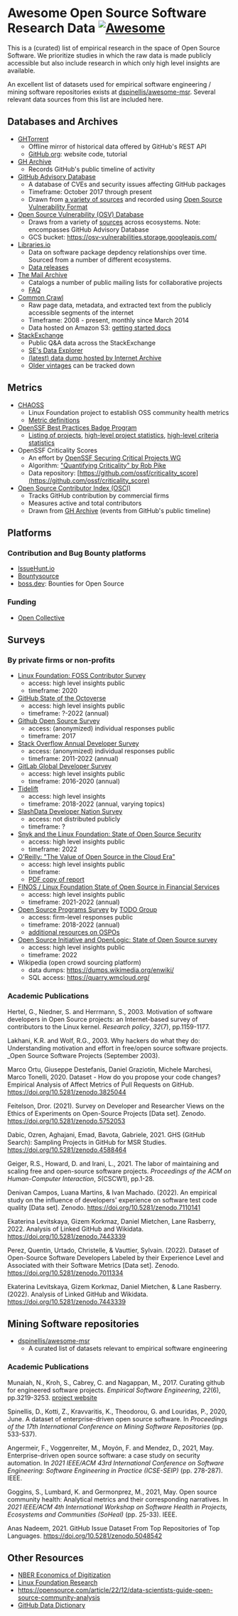 # Awesome Open Source Software Research Data [![Awesome](https://cdn.rawgit.com/sindresorhus/awesome/d7305f38d29fed78fa85652e3a63e154dd8e8829/media/badge.svg)](https://github.com/sindresorhus/awesome)

This is a (curated) list of empirical research in the space of Open Source Software.  We
prioritize studies in which the raw data is made publicly accessible but also
include research in which only high level insights are available.

An excellent list of datasets used for empirical software engineering / mining software repositories exists at
[dspinellis/awesome-msr](https://github.com/dspinellis/awesome-msr). Several relevant data sources from this list are included here.

## Databases and Archives

- [GHTorrent](http://ghtorrent-downloads.ewi.tudelft.nl/)
	- Offline mirror of historical data offered by GitHub's REST API
	- [GitHub org](https://github.com/ghtorrent): website code, tutorial
- [GH Archive](https://www.gharchive.org/)
	- Records GitHub's public timeline of activity
- [GitHub Advisory Database](https://github.com/advisories)
	- A database of CVEs and security issues affecting GitHub packages
	- Timeframe: October 2017 through present 
	- Drawn from [a variety of sources](https://github.com/github/advisory-database#sources) and recorded using [Open Source Vulnerability Format](https://ossf.github.io/osv-schema/)
- [Open Source Vulnerability (OSV) Database](https://osv.dev/)
  - Draws from a variety of [sources](https://github.com/google/osv.dev#current-data-sources) across ecosystems.  Note: encompasses GitHub Advisory Database  
  - GCS bucket: https://osv-vulnerabilities.storage.googleapis.com/
- [Libraries.io](https://libraries.io/)
  - Data on software package depdency relationships over time. Sourced from a number of different ecosystems.
  - [Data releases](https://libraries.io/data)
- [The Mail Archive](https://www.mail-archive.com/)
  - Catalogs a number of public mailing lists for collaborative projects
  - [FAQ](https://www.mail-archive.com/faq.html)
- [Common Crawl](https://commoncrawl.org/)
  - Raw page data, metadata, and extracted text from the publicly accessible segments of the internet   
  - Timeframe: 2008 - present, monthly since March 2014
  - Data hosted on Amazon S3: [getting started docs](https://commoncrawl.org/the-data/get-started/)
- [StackExchange](https://stackexchange.com/)
  - Public Q&A data across the StackExchange 
  - [SE's Data Explorer](https://data.stackexchange.com/)
  - [(latest) data dump hosted by Internet Archive](https://archive.org/details/stackexchange)
  - [Older vintages](https://meta.stackexchange.com/a/224922/619295) can be tracked down

## Metrics

- [CHAOSS](https://chaoss.community/)
	- Linux Foundation project to establish OSS community health metrics
  - [Metric definitions](https://chaoss.community/kbtopic/all-metrics/)
- [OpenSSF Best Practices Badge Program](https://bestpractices.coreinfrastructure.org/en)
  - [Listing of projects](https://bestpractices.coreinfrastructure.org/en/projects), [high-level project statistics](https://bestpractices.coreinfrastructure.org/en/project_stats), [high-level criteria statistics](https://bestpractices.coreinfrastructure.org/en/criteria_stats)
- OpenSSF Criticality Scores
  - An effort by [OpenSSF Securing Critical Projects WG](https://github.com/ossf/wg-securing-critical-projects)
  - Algorithm: ["Quantifying Criticality" by Rob Pike](https://github.com/ossf/criticality_score/blob/main/Quantifying_criticality_algorithm.pdf)
  - Data repository: [https://github.com/ossf/criticality_score](https://github.com/ossf/criticality_score)
- [Open Source Contributor Index (OSCI)](https://opensourceindex.io/)
  - Tracks GitHub contribution by commercial firms
  - Measures active and total contributors
  - Drawn from [GH Archive](https://www.gharchive.org/) (events from GitHub's public timeline)

## Platforms

### Contribution and Bug Bounty platforms

- [IssueHunt.io](https://issuehunt.io/)
- [Bountysource](https://bountysource.com/)
- [boss.dev](https://www.boss.dev/): Bounties for Open Source

### Funding

- [Open Collective](https://opencollective.com/)

## Surveys

### By private firms or non-profits

- [Linux Foundation: FOSS Contributor Survey](https://www.linuxfoundation.org/resources/publications/foss-contributor-survey-2020)
	- access: high level insights public
	- timeframe: 2020
- [GitHub State of the Octoverse](https://octoverse.github.com/)
	- access: high level insights public
	- timeframe: ?-2022 (annual)
- [Github Open Source Survey](https://opensourcesurvey.org/2017/#data)
	- access:  (anonymized) individual responses public
	- timeframe: 2017
- [Stack Overflow Annual Developer Survey](https://insights.stackoverflow.com/survey)
	- access: (anonymized) individual responses public
	- timeframe: 2011-2022 (annual)
- [GitLab Global Developer Survey](https://about.gitlab.com/developer-survey/previous/)
	- access: high level insights public
	- timeframe: 2016-2020 (annual)
- [Tidelift](https://tidelift.com/about/resources/surveys?filter_topic=Survey)
	- access: high level insights
	- timeframe: 2018-2022 (annual, varying topics)
- [SlashData Developer Nation Survey](https://www.developereconomics.net/)
	- access: not distributed publicly
	- timeframe: ?
- [Snyk and the Linux Foundation: State of Open Source
  Security](https://snyk.io/reports/open-source-security/)
	- access: high level insights public
	- timeframe: 2022
- [O'Reilly: "The Value of Open Source in the Cloud
  Era"](https://www.oreilly.com/library/view/the-value-of/9781098103286/ch01.html)
	- access: high level insights public
	- timeframe:
	- [PDF copy of
	report](https://openjsf.org/wp-content/uploads/sites/84/2021/05/TheValueofOpenSourceinaCloudEra-FinalOReillyReport-1.pdf)
- [FINOS / Linux Foundation State of Open Source in Financial
  Services](https://www.finos.org/state-of-open-source-in-financial-services-2021)
	- access: high level insights public
	- timeframe: 2021-2022 (annual)
- [Open Source Programs Survey](https://github.com/todogroup/osposurvey) by
  [TODO Group](https://todogroup.org/#)
	-  access: firm-level responses public
	- timeframe: 2018-2022 (annual)
	- [additional resources on OSPOs](https://todogroup.org/guides/)
- [Open Source Initiative and OpenLogic: State of Open Source
  survey](https://www.openlogic.com/resources/2022-open-source-report)
	- access: high level insights public
	- timeframe: 2022
- Wikipedia (open crowd sourcing platform)
 	- data dumps: https://dumps.wikimedia.org/enwiki/
 	- SQL access: https://quarry.wmcloud.org/ 

### Academic Publications

Hertel, G., Niedner, S. and Herrmann, S., 2003. Motivation of software
developers in Open Source projects: an Internet-based survey of contributors to
the Linux kernel. _Research policy_, _32_(7), pp.1159-1177.

Lakhani, K.R. and Wolf, R.G., 2003. Why hackers do what they do: Understanding
motivation and effort in free/open source software projects. _Open Source
Software Projects (September 2003).

Marco Ortu, Giuseppe Destefanis, Daniel Graziotin, Michele Marchesi, Marco
Tonelli, 2020. Dataset - How do you propose your code changes? Empirical
Analysis of Affect Metrics of Pull Requests on GitHub.
https://doi.org/10.5281/zenodo.3825044

Feitelson, Dror. (2021). Survey on Developer and Researcher Views on the Ethics
of Experiments on Open-Source Projects [Data set]. Zenodo.
https://doi.org/10.5281/zenodo.5752053

Dabic, Ozren, Aghajani, Emad, Bavota, Gabriele, 2021. GHS (GitHub Search):
Sampling Projects in GitHub for MSR Studies.
https://doi.org/10.5281/zenodo.4588464

Geiger, R.S., Howard, D. and Irani, L., 2021. The labor of maintaining and
scaling free and open-source software projects. _Proceedings of the ACM on
Human-Computer Interaction_, _5_(CSCW1), pp.1-28.

Denivan Campos, Luana Martins, & Ivan Machado. (2022). An empirical study on the
influence of developers' experience on software test code quality [Data set].
Zenodo. https://doi.org/10.5281/zenodo.7110141

Ekaterina Levitskaya, Gizem Korkmaz, Daniel Mietchen, Lane Rasberry, 2022.
Analysis of Linked GitHub and Wikidata. https://doi.org/10.5281/zenodo.7443339

Perez, Quentin, Urtado, Christelle, & Vauttier, Sylvain. (2022). Dataset of
Open-Source Software Developers Labeled by their Experience Level and Associated
with their Software Metrics [Data set]. Zenodo.
https://doi.org/10.5281/zenodo.7011334

Ekaterina Levitskaya, Gizem Korkmaz, Daniel Mietchen, & Lane Rasberry. (2022).
Analysis of Linked GitHub and Wikidata. https://doi.org/10.5281/zenodo.7443339

## Mining Software repositories

- [dspinellis/awesome-msr](https://github.com/dspinellis/awesome-msr)
	- A curated list of datasets relevant to empirical software engineering

### Academic Publications

Munaiah, N., Kroh, S., Cabrey, C. and Nagappan, M., 2017. Curating github for
engineered software projects. _Empirical Software Engineering_, _22_(6),
pp.3219-3253. [project website](https://reporeapers.github.io/results/1.html)

Spinellis, D., Kotti, Z., Kravvaritis, K., Theodorou, G. and Louridas, P., 2020,
June. A dataset of enterprise-driven open source software. In _Proceedings of
the 17th International Conference on Mining Software Repositories_ (pp.
533-537).

Angermeir, F., Voggenreiter, M., Moyón, F. and Mendez, D., 2021, May.
Enterprise-driven open source software: a case study on security automation. In
_2021 IEEE/ACM 43rd International Conference on Software Engineering: Software
Engineering in Practice (ICSE-SEIP)_ (pp. 278-287). IEEE.

Goggins, S., Lumbard, K. and Germonprez, M., 2021, May. Open source community
health: Analytical metrics and their corresponding narratives. In _2021 IEEE/ACM
4th International Workshop on Software Health in Projects, Ecosystems and
Communities (SoHeal)_ (pp. 25-33). IEEE.

Anas Nadeem, 2021. GitHub Issue Dataset From Top Repositories of Top Languages.
https://doi.org/10.5281/zenodo.5048542

## Other Resources

- [NBER Economics of
  Digitization](https://www.nber.org/programs-projects/projects-and-centers/economics-digitization/economics-digitization-research-projects)
- [Linux Foundation Research](https://www.linuxfoundation.org/research)
- https://opensource.com/article/22/12/data-scientists-guide-open-source-community-analysis
- [GitHub Data Dictionary](https://github.com/github/developer-policy/blob/data-dictionary/data_dictionary.md)
